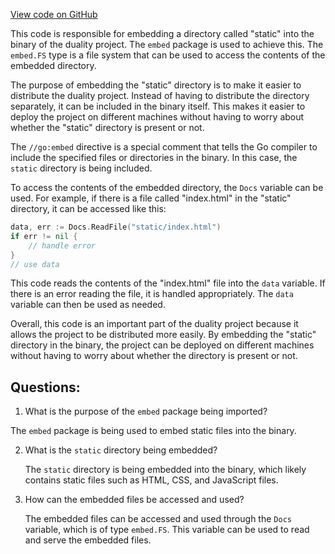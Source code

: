 [View code on GitHub](https://github.com/duality-labs/duality/docs/docs.go)

This code is responsible for embedding a directory called "static" into the binary of the duality project. The `embed` package is used to achieve this. The `embed.FS` type is a file system that can be used to access the contents of the embedded directory. 

The purpose of embedding the "static" directory is to make it easier to distribute the duality project. Instead of having to distribute the directory separately, it can be included in the binary itself. This makes it easier to deploy the project on different machines without having to worry about whether the "static" directory is present or not. 

The `//go:embed` directive is a special comment that tells the Go compiler to include the specified files or directories in the binary. In this case, the `static` directory is being included. 

To access the contents of the embedded directory, the `Docs` variable can be used. For example, if there is a file called "index.html" in the "static" directory, it can be accessed like this:

```go
data, err := Docs.ReadFile("static/index.html")
if err != nil {
    // handle error
}
// use data
```

This code reads the contents of the "index.html" file into the `data` variable. If there is an error reading the file, it is handled appropriately. The `data` variable can then be used as needed. 

Overall, this code is an important part of the duality project because it allows the project to be distributed more easily. By embedding the "static" directory in the binary, the project can be deployed on different machines without having to worry about whether the directory is present or not.
## Questions: 
 1. What is the purpose of the `embed` package being imported?
   
   The `embed` package is being used to embed static files into the binary.

2. What is the `static` directory being embedded?
   
   The `static` directory is being embedded into the binary, which likely contains static files such as HTML, CSS, and JavaScript files.

3. How can the embedded files be accessed and used?
   
   The embedded files can be accessed and used through the `Docs` variable, which is of type `embed.FS`. This variable can be used to read and serve the embedded files.